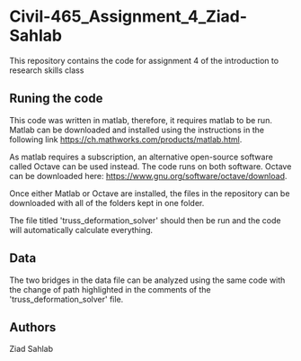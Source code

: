 # Civil-465_Assignment_4_Ziad-Sahlab
 This repository contains the code for assignment 4 of the introduction to research skills class

## Runing the code
This code was written in matlab, therefore, it requires matlab to be run. Matlab can be downloaded and installed using the instructions in the following link https://ch.mathworks.com/products/matlab.html.

As matlab requires a subscription, an alternative open-source software called Octave can be used instead. The code runs on both software.
Octave can be downloaded here: https://www.gnu.org/software/octave/download.

Once either Matlab or Octave are installed, the files in the repository can be downloaded with all of the folders kept in one folder.

The file titled 'truss_deformation_solver' should then be run and the code will automatically calculate everything.

## Data 
The two bridges in the data file can be analyzed using the same code with the change of path highlighted in the comments of the 'truss_deformation_solver' file.



## Authors
Ziad Sahlab
